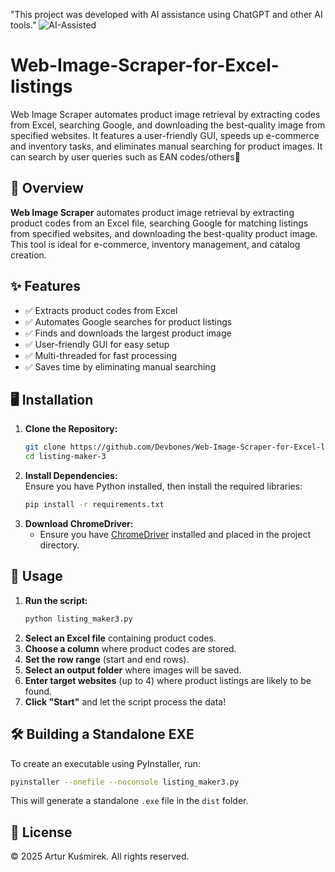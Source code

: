 "This project was developed with AI assistance using ChatGPT and other AI tools."
![AI-Assisted](https://img.shields.io/badge/AI-Assisted-blue?style=for-the-badge&logo=ai)

# Web-Image-Scraper-for-Excel-listings
Web Image Scraper automates product image retrieval by extracting codes from Excel, searching Google, and downloading the best-quality image from specified websites. It features a user-friendly GUI, speeds up e-commerce and inventory tasks, and eliminates manual searching for product images. It can search by user queries such as EAN codes/others🚀


## 📌 Overview  
**Web Image Scraper** automates product image retrieval by extracting product codes from an Excel file, searching Google for matching listings from specified websites, and downloading the best-quality product image. This tool is ideal for e-commerce, inventory management, and catalog creation.  

## ✨ Features  
- ✅ Extracts product codes from Excel  
- ✅ Automates Google searches for product listings  
- ✅ Finds and downloads the largest product image  
- ✅ User-friendly GUI for easy setup  
- ✅ Multi-threaded for fast processing  
- ✅ Saves time by eliminating manual searching  

## 🖥️ Installation  

1. **Clone the Repository:**  
   ```bash
   git clone https://github.com/Devbones/Web-Image-Scraper-for-Excel-listings
   cd listing-maker-3
   ```
2. **Install Dependencies:**  
   Ensure you have Python installed, then install the required libraries:  
   ```bash
   pip install -r requirements.txt
   ```
3. **Download ChromeDriver:**  
   - Ensure you have [ChromeDriver](https://sites.google.com/chromium.org/driver/) installed and placed in the project directory.  

## 🚀 Usage  

1. **Run the script:**  
   ```bash
   python listing_maker3.py
   ```
2. **Select an Excel file** containing product codes.  
3. **Choose a column** where product codes are stored.  
4. **Set the row range** (start and end rows).  
5. **Select an output folder** where images will be saved.  
6. **Enter target websites** (up to 4) where product listings are likely to be found.  
7. **Click "Start"** and let the script process the data!  

## 🛠️ Building a Standalone EXE  
To create an executable using PyInstaller, run:  
```bash
pyinstaller --onefile --noconsole listing_maker3.py
```
This will generate a standalone `.exe` file in the `dist` folder.

## 📜 License  
© 2025 Artur Kuśmirek. All rights reserved.  

